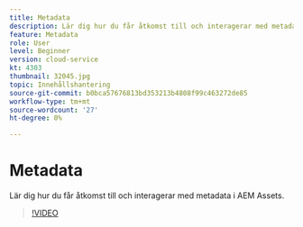 ```yaml
---
title: Metadata
description: Lär dig hur du får åtkomst till och interagerar med metadata i AEM Assets.
feature: Metadata
role: User
level: Beginner
version: cloud-service
kt: 4303
thumbnail: 32045.jpg
topic: Innehållshantering
source-git-commit: b0bca57676813bd353213b4808f99c463272de85
workflow-type: tm+mt
source-wordcount: '27'
ht-degree: 0%

---
```



# Metadata

Lär dig hur du får åtkomst till och interagerar med metadata i AEM Assets.

>[!VIDEO](https://video.tv.adobe.com/v/32045/?quality=12&learn=on&hidetitle=true)